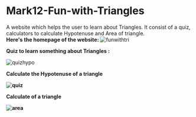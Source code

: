 # Mark12-Fun-with-Triangles
A website which helps the user to learn about Triangles. It consist of a quiz, calculators to calculate Hypotenuse and Area of triangle.<br>
<strong>Here's the homepage of the website: </strong>
![funwithtri](https://user-images.githubusercontent.com/97881261/192106640-6560203b-df62-41ab-bf65-ae37995caec3.png)

<strong>Quiz to learn something about Triangles :</strong>

![quizhypo](https://user-images.githubusercontent.com/97881261/192107158-374ddacb-0833-480e-8f9f-bfe238e217cd.png)

<strong>Calculate the Hypotenuse of a triangle
  
  ![quiz](https://user-images.githubusercontent.com/97881261/192107300-deb2b495-9bb0-4c71-aff9-e09c330a505f.png)

  <strong>Calculate of a triangle </strong>
  
  ![area](https://user-images.githubusercontent.com/97881261/192107390-c82fde06-5f17-4cf3-bd3a-8c4894f8e21a.png)
